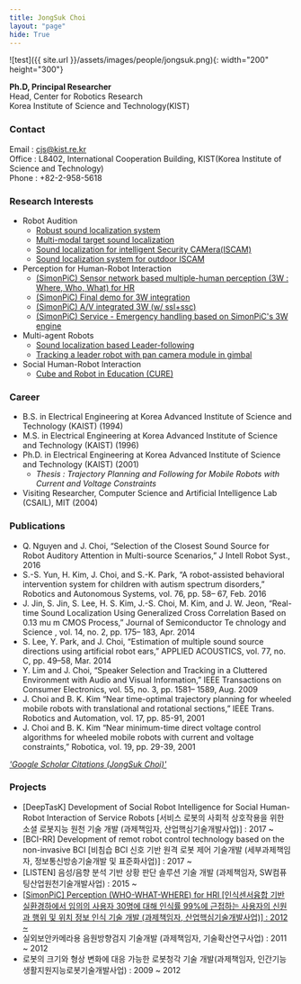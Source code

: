 ```yaml
---
title: JongSuk Choi
layout: "page"
hide: True
---
```


![test]({{ site.url }}/assets/images/people/jongsuk.png){: width="200" height="300"}

**Ph.D, Principal Researcher**<br>Head, Center for Robotics Research<br>Korea Institute of Science and Technology(KIST)<br>

### Contact

Email : cjs@kist.re.kr<br>Office : L8402, International Cooperation Building, KIST(Korea Institute of Science and Technology) <br>Phone : +82-2-958-5618 

### Research Interests

- Robot Audition
  - [Robust sound localization system](https://www.youtube.com/watch?v=tpK9fkW6-_I&feature=youtu.be)
  - [Multi-modal target sound localization](https://www.youtube.com/watch?v=9u-m23wqMyc&feature=youtu.be)
  - [Sound localization for intelligent Security CAMera(ISCAM)](https://www.youtube.com/watch?v=lef1klWJjVI&feature=youtu.be)
  - [Sound localization system for outdoor ISCAM](https://www.youtube.com/watch?v=UwTmewhAUog&feature=youtu.be)<br>
- Perception for Human-Robot Interaction
  - [(SimonPiC) Sensor network based multiple-human perception (3W : Where, Who, What) for HR](https://www.youtube.com/watch?v=lS8MFYz1gkM&feature=youtu.be)
  - [(SimonPiC) Final demo for 3W integration](https://www.youtube.com/watch?v=3sjWdq6P_hY&feature=youtu.be)
  - [(SimonPiC) A/V integrated 3W (w/ ssl+ssc)](https://www.youtube.com/watch?v=5HQN7ihOi80&feature=youtu.be)
  - [(SimonPiC) Service - Emergency handling based on SimonPiC's 3W engine](https://www.youtube.com/watch?v=pHfZKAX6FWU&feature=youtu.be)<br>
- Multi-agent Robots
  - [Sound localization based Leader-following](https://www.youtube.com/watch?v=Nul2ZiTISIY&feature=youtu.be)
  - [Tracking a leader robot with pan camera module in gimbal](https://www.youtube.com/watch?v=tOdhuXXdPUg&feature=youtu.be)<br>
- Social Human-Robot Interaction
  - [Cube and Robot in Education (CURE)](https://www.youtube.com/watch?v=8-GEQ7mnInc&feature=youtu.be)

### Career

- B.S. in Electrical Engineering at Korea Advanced Institute of Science and Technology (KAIST) (1994)
- M.S. in Electrical Engineering at Korea Advanced Institute of Science and Technology (KAIST) (1996)
- Ph.D. in Electrical Engineering at Korea Advanced Institute of Science and Technology (KAIST) (2001)
  - *Thesis : Trajectory Planning and Following for Mobile Robots with Current and Voltage Constraints*<br>
- Visiting Researcher, Computer Science and Artificial Intelligence Lab (CSAIL), MIT (2004)

### Publications 

- Q. Nguyen and J. Choi, “Selection of the Closest Sound Source for Robot Auditory Attention in Multi-source Scenarios,” J Intell Robot Syst., 2016
- S.-S. Yun, H. Kim, J. Choi, and S.-K. Park, “A robot-assisted behavioral intervention system for children with autism spectrum disorders,” Robotics and Autonomous Systems, vol. 76, pp. 58– 67, Feb. 2016
- J. Jin, S. Jin, S. Lee, H. S. Kim, J.-S. Choi, M. Kim, and J. W. Jeon, “Real-time Sound Localization Using Generalized Cross Correlation Based on 0.13 mu m CMOS Process,” Journal of Semiconductor Te chnology and Science , vol. 14, no. 2, pp. 175– 183, Apr. 2014
- S. Lee, Y. Park, and J. Choi, “Estimation of multiple sound source directions using artificial robot ears,” APPLIED ACOUSTICS, vol. 77, no. C, pp. 49–58, Mar. 2014
- Y. Lim and J. Choi, “Speaker Selection and Tracking in a Cluttered Environment with Audio and Visual Information,” IEEE Transactions on Consumer Electronics, vol. 55, no. 3, pp. 1581– 1589, Aug. 2009
- J. Choi and B. K. Kim “Near time-optimal trajectory planning for wheeled mobile robots with translational and rotational sections,” IEEE Trans. Robotics and Automation, vol. 17, pp. 85-91, 2001
- J. Choi and B. K. Kim “Near minimum-time direct voltage control algorithms for wheeled mobile robots with current and voltage constraints,” Robotica, vol. 19, pp. 29-39, 2001

[*'Google Scholar Citations (JongSuk Choi)'*](https://scholar.google.com/citations?hl=env&user=NTVw3X0AAAAJ&view_op=list_works&sortby=pubdate)

### Projects

- [DeepTasK] Development of Social Robot Intelligence for Social Human-Robot Interaction of Service Robots [서비스 로봇의 사회적 상호작용을 위한 소셜 로봇지능 원천 기술 개발 (과제책임자, 산업핵심기술개발사업)] : 2017 ~
- [BCI-RR] Development of remot robot control technology based on the non-invasive BCI [비침습 BCI 신호 기반 원격 로봇 제어 기술개발 (세부과제책임자, 정보통신방송기술개발 및 표준화사업)] : 2017 ~
- [LISTEN] 음성/음향 분석 기반 상황 판단 솔루션 기술 개발 (과제책임자, SW컴퓨팅산업원천기술개발사업) : 2015 ~
- [[SimonPiC\] Perception (WHO-WHAT-WHERE) for HRI [인식센서융합 기반 실환경하에서 임의의 사용자 30명에 대해 인식률 99%에 근접하는 사용자의 신원과 행위 및 위치 정보 인식 기술 개발 (과제책임자, 산업핵심기술개발사업)] : 2012 ~](http://www.robot-intelligence.kr/index.php/3W_for_HRI)
- 실외보안카메라용 음원방향검지 기술개발 (과제책임자, 기술확산연구사업) : 2011 ~ 2012
- 로봇의 크기와 형상 변화에 대응 가능한 로봇청각 기술 개발(과제책임자, 인간기능생활지원지능로봇기술개발사업) : 2009 ~ 2012

